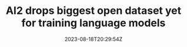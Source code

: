 ---
external: true
url: https://techcrunch.com/2023/08/18/ai2-drops-biggest-open-dataset-yet-for-training-language-models/
title: AI2 drops biggest open dataset yet for training language models
description: Language models are powerful, but their training data is largely secret. AI2 aims to change this with a new dataset that's free and open.
date: 2023-08-18T20:29:54Z
icon: https://www.google.com/s2/favicons?domain=techcrunch.com&sz=32
source: TechCrunch
---